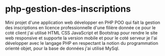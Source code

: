 # php-gestion-des-inscriptions
Mini projet d'une application web développer  en PHP POO qui fait la gestion des inscriptions en licence professionnelle d'une filière donnée ce pour le coté client j'ai utilisé HTML CSS JavaScript et Bootstrap pour rendre le site web responsive et supporte la version mobile et pour le coté serveur je l'ai développer avec le langage PHP en respectant la notion du programmation orienté objet, pour la base de données j'ai utilisé MySql.
